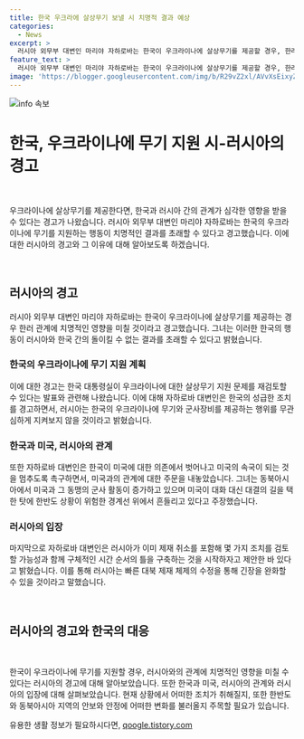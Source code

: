 ```yaml
---
title: 한국 우크라에 살상무기 보낼 시 치명적 결과 예상
categories:
  - News
excerpt: >
  러시아 외무부 대변인 마리야 자하로바는 한국이 우크라이나에 살상무기를 제공할 경우, 한러 관계에 치명적인 결과를 초래할 것이라고 경고했습니다. 그녀는 한국이 우크라이나에 대한 무기 지원 문제를 재검토할 것을 촉구하며, 한국이 미국에 대한 의존에서 벗어나고 현재의 상황을 현실적으로 평가할 것을 주문했습니다. 또한, 유엔 안보리의 모든 회원국이 긴장 완화에 관심을 두고 있다면 대북 제재 체제를 수정하는 것이 효과적일 것이라고 강조했습니다.
feature_text: >
  러시아 외무부 대변인 마리야 자하로바는 한국이 우크라이나에 살상무기를 제공할 경우, 한러 관계에 치명적인 결과를 초래할 것이라고 경고했습니다. 그녀는 한국이 우크라이나에 대한 무기 지원 문제를 재검토할 것을 촉구하며, 한국이 미국에 대한 의존에서 벗어나고 현재의 상황을 현실적으로 평가할 것을 주문했습니다. 또한, 유엔 안보리의 모든 회원국이 긴장 완화에 관심을 두고 있다면 대북 제재 체제를 수정하는 것이 효과적일 것이라고 강조했습니다.
image: 'https://blogger.googleusercontent.com/img/b/R29vZ2xl/AVvXsEixyZcFfHzMRdzZMjFBmAUKJYCLCGyLL1o632UiGVXcaFdKo_bkvkuCioo0uUKlGfBVcT3P84aROyZIXSBEx3Aw5nCQ3pTgDom1WDC4m8eifvWiAmWEEVb4x6G_l8C0QH225ldMjyaFvpxGEBGNO37VmDTDMHGhJPq73UglMfDca1-0aw/s1600/blogspot.png'
---
```


<p><img src="https://blogger.googleusercontent.com/img/b/R29vZ2xl/AVvXsEixyZcFfHzMRdzZMjFBmAUKJYCLCGyLL1o632UiGVXcaFdKo_bkvkuCioo0uUKlGfBVcT3P84aROyZIXSBEx3Aw5nCQ3pTgDom1WDC4m8eifvWiAmWEEVb4x6G_l8C0QH225ldMjyaFvpxGEBGNO37VmDTDMHGhJPq73UglMfDca1-0aw/s1600/blogspot.png" alt="info 속보" /></p>

<h1 data-ke-size="size32">한국, 우크라이나에 무기 지원 시-러시아의 경고</h1>

<p data-ke-size="size16">&nbsp;</p>

<p>우크라이나에 살상무기를 제공한다면, 한국과 러시아 간의 관계가 심각한 영향을 받을 수 있다는 경고가 나왔습니다. 러시아 외무부 대변인 마리야 자하로바는 한국의 우크라이나에 무기를 지원하는 행동이 치명적인 결과를 초래할 수 있다고 경고했습니다. 이에 대한 러시아의 경고와 그 이유에 대해 알아보도록 하겠습니다.</p>

<p data-ke-size="size16">&nbsp;</p>

<h2 data-ke-size="size26">러시아의 경고</h2>

<p>러시아 외무부 대변인 마리야 자하로바는 한국이 우크라이나에 살상무기를 제공하는 경우 한러 관계에 치명적인 영향을 미칠 것이라고 경고했습니다. 그녀는 이러한 한국의 행동이 러시아와 한국 간의 돌이킬 수 없는 결과를 초래할 수 있다고 밝혔습니다.</p>

<h3>한국의 우크라이나에 무기 지원 계획</h3>

<p>이에 대한 경고는 한국 대통령실이 우크라이나에 대한 살상무기 지원 문제를 재검토할 수 있다는 발표와 관련해 나왔습니다. 이에 대해 자하로바 대변인은 한국의 성급한 조치를 경고하면서, 러시아는 한국의 우크라이나에 무기와 군사장비를 제공하는 행위를 무관심하게 지켜보지 않을 것이라고 밝혔습니다.</p>

<h3>한국과 미국, 러시아의 관계</h3>

<p>또한 자하로바 대변인은 한국이 미국에 대한 의존에서 벗어나고 미국의 속국이 되는 것을 멈추도록 촉구하면서, 미국과의 관계에 대한 주문을 내놓았습니다. 그녀는 동북아시아에서 미국과 그 동맹의 군사 활동이 증가하고 있으며 미국이 대화 대신 대결의 길을 택한 탓에 한반도 상황이 위험한 경계선 위에서 흔들리고 있다고 주장했습니다.</p>

<h3>러시아의 입장</h3>

<p>마지막으로 자하로바 대변인은 러시아가 이미 제재 취소를 포함해 몇 가지 조치를 검토할 가능성과 함께 구체적인 시간 순서의 틀을 구축하는 것을 시작하자고 제안한 바 있다고 밝혔습니다. 이를 통해 러시아는 빠른 대북 제재 체제의 수정을 통해 긴장을 완화할 수 있을 것이라고 말했습니다.</p>

<p data-ke-size="size16">&nbsp;</p>

<h2 data-ke-size="size26">러시아의 경고와 한국의 대응</h2>

<p data-ke-size="size16">&nbsp;</p>

<p>한국이 우크라이나에 무기를 지원할 경우, 러시아와의 관계에 치명적인 영향을 미칠 수 있다는 러시아의 경고에 대해 알아보았습니다. 또한 한국과 미국, 러시아의 관계와 러시아의 입장에 대해 살펴보았습니다. 현재 상황에서 어떠한 조치가 취해질지, 또한 한반도와 동북아시아 지역의 안보와 안정에 어떠한 변화를 불러올지 주목할 필요가 있습니다.</p>
유용한 생활 정보가 필요하시다면, <a href="https://qoogle.tistory.com" rel="dofollow">qoogle.tistory.com</a>


